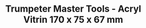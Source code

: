 ---
layout: product
title: "Trumpeter Master Tools - Acryl Vitrin 170 x 75 x 67 mm"
price: "N/A" 
desc: "N/A"
img_path: "/assets/img/TRU09816.jpg"
brand: "N/A"
available: false
special_offer: false
new: false
soon: false
cat: "0N/A"
subcat: "0N/A"
subsubcat: "0N/A"
sifra: "TRU09816"
popular: true
---